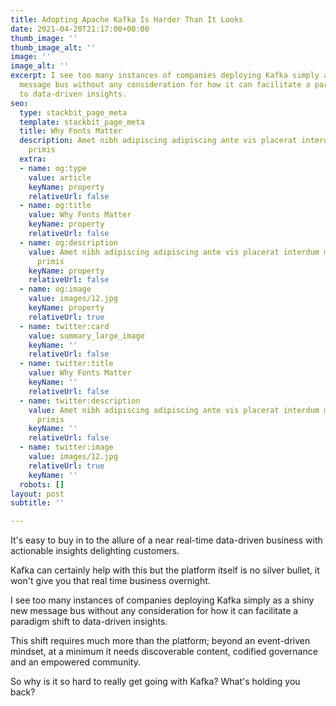 ```yaml
---
title: Adopting Apache Kafka Is Harder Than It Looks
date: 2021-04-20T21:17:00+00:00
thumb_image: ''
thumb_image_alt: ''
image: ''
image_alt: ''
excerpt: I see too many instances of companies deploying Kafka simply as a shiny new
  message bus without any consideration for how it can facilitate a paradigm shift
  to data-driven insights.
seo:
  type: stackbit_page_meta
  template: stackbit_page_meta
  title: Why Fonts Matter
  description: Amet nibh adipiscing adipiscing ante vis placerat interdum massa massa
    primis
  extra:
  - name: og:type
    value: article
    keyName: property
    relativeUrl: false
  - name: og:title
    value: Why Fonts Matter
    keyName: property
    relativeUrl: false
  - name: og:description
    value: Amet nibh adipiscing adipiscing ante vis placerat interdum massa massa
      primis
    keyName: property
    relativeUrl: false
  - name: og:image
    value: images/12.jpg
    keyName: property
    relativeUrl: true
  - name: twitter:card
    value: summary_large_image
    keyName: ''
    relativeUrl: false
  - name: twitter:title
    value: Why Fonts Matter
    keyName: ''
    relativeUrl: false
  - name: twitter:description
    value: Amet nibh adipiscing adipiscing ante vis placerat interdum massa massa
      primis
    keyName: ''
    relativeUrl: false
  - name: twitter:image
    value: images/12.jpg
    relativeUrl: true
    keyName: ''
  robots: []
layout: post
subtitle: ''

---
```

It's easy to buy in to the allure of a near real-time data-driven business with actionable insights delighting customers.  
  
Kafka can certainly help with this but the platform itself is no silver bullet, it won't give you that real time business overnight.  
  
I see too many instances of companies deploying Kafka simply as a shiny new message bus without any consideration for how it can facilitate a paradigm shift to data-driven insights.  
  
This shift requires much more than the platform; beyond an event-driven mindset, at a minimum it needs discoverable content, codified governance and an empowered community.  
  
So why is it so hard to really get going with Kafka? What's holding you back?